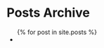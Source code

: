 <h1>Posts Archive</h1>
<ul>
  {% for post in site.posts %}
    <li><a href="{{post.url}}>{{post.title}}</a></li>
  {% endfor %}
</ul>

